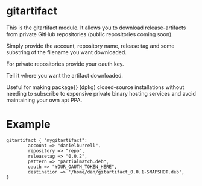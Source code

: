 # gitartifact #

This is the gitartifact module. It allows you to download release-artifacts from private GitHub repositories (public repositories coming soon).

Simply provide the account, repository name, release tag and some substring of the filename you want downloaded.

For private repositories provide your oauth key.

Tell it where you want the artifact downloaded.

Useful for making package{} (dpkg) closed-source installations without needing to subscribe to expensive private binary hosting services and avoid maintaining your own apt PPA.

# Example #

```puppet
gitartifact { "mygitartifact":
        account => "danielburrell",
        repository => "repo",
        releasetag => "0.0.2",
        pattern => "partialmatch.deb",
        oauth => "YOUR_OAUTH_TOKEN_HERE",
		destination => '/home/dan/gitartifact_0.0.1-SNAPSHOT.deb',
} 
```